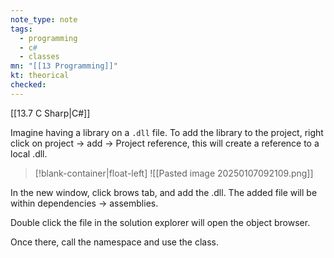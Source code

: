```yaml
---
note_type: note
tags:
  - programming
  - c#
  - classes
mn: "[[13 Programming]]"
kt: theorical
checked: 
---
```

[[13.7 C Sharp|C#]]

Imagine having a library on a `.dll` file. To add the library to the project, right click on project -> add -> Project reference, this will create a reference to a local .dll. 
>[!blank-container|float-left]
>![[Pasted image 20250107092109.png]]

In the new window, click brows tab, and add the .dll.  The added file will be within dependencies -> assemblies.

Double click the file in the solution explorer will open the object browser. 

Once there, call the namespace and use the class. 